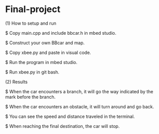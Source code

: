 # Final-project

(1) How to setup and run

$ Copy main.cpp and include bbcar.h in mbed studio.

$ Construct your own BBcar and map.

$ Copy xbee.py and paste in visual code.

$ Run the program in mbed studio.

$ Run xbee.py in git bash.

(2) Results

$ When the car encounters a branch, it will go the way indicated by the mark before the branch.

$ When the car encounters an obstacle, it will turn around and go back.

$ You can see the speed and distance traveled in the terminal.

$ When reaching the final destination, the car will stop.
